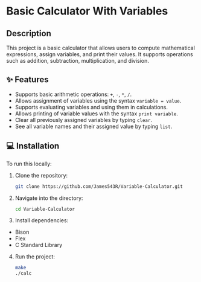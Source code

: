 # Basic Calculator With Variables
## Description
This project is a basic calculator that allows users to compute mathematical expressions, assign variables, and print their values.
It supports operations such as addition, subtraction, multiplication, and division.
## ✨ Features
- Supports basic arithmetic operations: `+`, `-`, `*`, `/`.
- Allows assignment of variables using the syntax `variable = value`.
- Supports evaluating variables and using them in calculations.
- Allows printing of variable values with the syntax `print variable`.
- Clear all previously assigned variables by typing `clear`.
- See all variable names and their assigned value by typing `list`.
## 💻 Installation
To run this locally:

1. Clone the repository:
   ```bash
   git clone https://github.com/James543R/Variable-Calculator.git
   ```

2. Navigate into the directory:
   ```bash
   cd Variable-Calculator
   ```

3. Install dependencies:
- Bison
- Flex
- C Standard Library

4. Run the project:
   ```bash
   make
   ./calc
   ```
